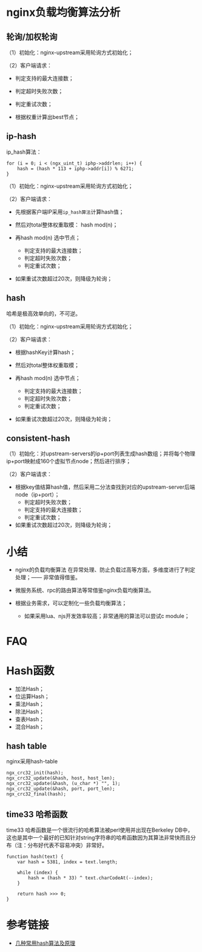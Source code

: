# nginx负载均衡算法分析

## 轮询/加权轮询

（1）初始化：nginx-upstream采用轮询方式初始化；

（2）客户端请求：
  * 判定支持的最大连接数；
  * 判定超时失败次数；
  * 判定重试次数；

  * 根据权重计算出best节点；

## ip-hash

ip_hash算法：
```
for (i = 0; i < (ngx_uint_t) iphp->addrlen; i++) {
    hash = (hash * 113 + iphp->addr[i]) % 6271;
}
```

（1）初始化：nginx-upstream采用轮询方式初始化；

（2）客户端请求：
* 先根据客户端IP采用`ip_hash算法`计算hash值；
* 然后对total整体权重取模： hash mod(n)；

* 再hash mod(n) 选中节点；
  * 判定支持的最大连接数；
  * 判定超时失败次数；
  * 判定重试次数；

* 如果重试次数超过20次，则降级为轮询；

## hash

哈希是极高效单向的，不可逆。

（1）初始化：nginx-upstream采用轮询方式初始化；

（2）客户端请求：
* 根据hashKey计算hash；
* 然后对total整体权重取模；

* 再hash mod(n) 选中节点；
  * 判定支持的最大连接数；
  * 判定超时失败次数；
  * 判定重试次数；

* 如果重试次数超过20次，则降级为轮询；

## consistent-hash

（1）初始化：对upstream-servers的ip+port列表生成hash数组；并将每个物理ip+port映射成160个虚拟节点node；然后进行排序；

（2）客户端请求：
* 根据key值结算hash值，然后采用二分法查找到对应的upstream-server后端node（ip+port）；
  * 判定超时失败次数；
  * 判定支持的最大连接数；
  * 判定重试次数；
* 如果重试次数超过20次，则降级为轮询；


# 小结

* nginx的负载均衡算法 在异常处理、防止负载过高等方面，多维度进行了判定处理；—— 非常值得借鉴。

* 微服务系统、rpc的路由算法等常借鉴nginx负载均衡算法。

* 根据业务需求，可以定制化一些负载均衡算法；
  * 如果采用lua、njs开发效率较高；非常通用的算法可以尝试c module；

# FAQ

# Hash函数
* 加法Hash；
* 位运算Hash；
* 乘法Hash；
* 除法Hash；
* 查表Hash；
* 混合Hash；


## hash table

nginx采用hash-table
```
ngx_crc32_init(hash);
ngx_crc32_update(&hash, host, host_len);
ngx_crc32_update(&hash, (u_char *) "", 1);
ngx_crc32_update(&hash, port, port_len);
ngx_crc32_final(hash);
```

## time33 哈希函数

time33 哈希函数是一个很流行的哈希算法被perl使用并出现在Berkeley DB中，这也是其中一个最好的已知针对string字符串的哈希函数因为其算法非常快而且分布（注：分布好代表不容易冲突）非常好。

```
function hash(text) {
    var hash = 5381, index = text.length;

    while (index) {
        hash = (hash * 33) ^ text.charCodeAt(--index);
    }

    return hash >>> 0;
}
```

# 参考链接

- [几种常用hash算法及原理](https://www.cnblogs.com/zhoug2020/p/6984177.html)